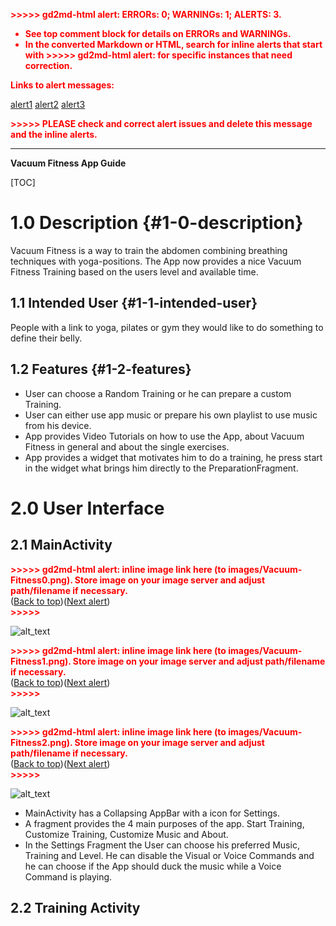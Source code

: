 <!----- Conversion time: 2.902 seconds.


Using this Markdown file:

1. Cut and paste this output into your source file.
2. See the notes and action items below regarding this conversion run.
3. Check the rendered output (headings, lists, code blocks, tables) for proper
   formatting and use a linkchecker before you publish this page.

Conversion notes:

* Docs to Markdown version 1.0β17
* Wed Jul 24 2019 13:07:57 GMT-0700 (PDT)
* Source doc: https://docs.google.com/open?id=1kdk0hsMzXbrwAZ754I86DVXrh6XRJAq8JTrsweYynz0
* This document has images: check for >>>>>  gd2md-html alert:  inline image link in generated source and store images to your server.

WARNING:
You have 2 H1 headings. You may want to use the "H1 -> H2" option to demote all headings by one level.

----->


<p style="color: red; font-weight: bold">>>>>>  gd2md-html alert:  ERRORs: 0; WARNINGs: 1; ALERTS: 3.</p>
<ul style="color: red; font-weight: bold"><li>See top comment block for details on ERRORs and WARNINGs. <li>In the converted Markdown or HTML, search for inline alerts that start with >>>>>  gd2md-html alert:  for specific instances that need correction.</ul>

<p style="color: red; font-weight: bold">Links to alert messages:</p><a href="#gdcalert1">alert1</a>
<a href="#gdcalert2">alert2</a>
<a href="#gdcalert3">alert3</a>

<p style="color: red; font-weight: bold">>>>>> PLEASE check and correct alert issues and delete this message and the inline alerts.<hr></p>


**Vacuum Fitness App Guide**


[TOC]



# 1.0 Description {#1-0-description}

Vacuum Fitness is a way to train the abdomen combining breathing techniques with yoga-positions. The App now provides a nice Vacuum Fitness Training based on the users level and available time.


## 1.1 Intended User {#1-1-intended-user}

People with a link to yoga, pilates or gym they would like to do something to define their belly.


## 1.2 Features {#1-2-features}



*   User can choose a Random Training or he can prepare a custom Training.
*   User can either use app music or prepare his own playlist to use music from his device.
*   App provides Video Tutorials on how to use the App, about Vacuum Fitness in general and about the single exercises.
*   App provides a widget that motivates him to do a training, he press start in the widget what brings him directly to the PreparationFragment.


# 2.0 User Interface


## 2.1 MainActivity



<p id="gdcalert1" ><span style="color: red; font-weight: bold">>>>>>  gd2md-html alert: inline image link here (to images/Vacuum-Fitness0.png). Store image on your image server and adjust path/filename if necessary. </span><br>(<a href="#">Back to top</a>)(<a href="#gdcalert2">Next alert</a>)<br><span style="color: red; font-weight: bold">>>>>> </span></p>


![alt_text](images/Vacuum-Fitness0.png "image_tooltip")


<p id="gdcalert2" ><span style="color: red; font-weight: bold">>>>>>  gd2md-html alert: inline image link here (to images/Vacuum-Fitness1.png). Store image on your image server and adjust path/filename if necessary. </span><br>(<a href="#">Back to top</a>)(<a href="#gdcalert3">Next alert</a>)<br><span style="color: red; font-weight: bold">>>>>> </span></p>


![alt_text](images/Vacuum-Fitness1.png "image_tooltip")


<p id="gdcalert3" ><span style="color: red; font-weight: bold">>>>>>  gd2md-html alert: inline image link here (to images/Vacuum-Fitness2.png). Store image on your image server and adjust path/filename if necessary. </span><br>(<a href="#">Back to top</a>)(<a href="#gdcalert4">Next alert</a>)<br><span style="color: red; font-weight: bold">>>>>> </span></p>


![alt_text](images/Vacuum-Fitness2.png "image_tooltip")




*   MainActivity has a Collapsing AppBar with a icon for Settings.
*   A fragment provides the 4 main purposes of the app. Start Training, Customize Training, Customize Music and About.
*   In the Settings Fragment the User can choose his preferred Music, Training and Level. He can disable the Visual or Voice Commands and he can choose if the App should duck the music while a Voice Command is playing.


## 2.2 Training Activity


<!-- Docs to Markdown version 1.0β17 -->




